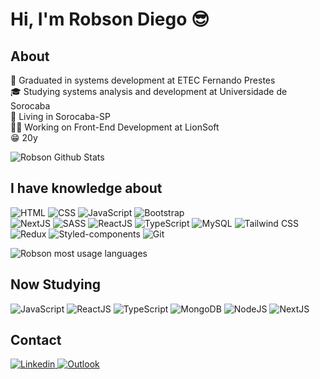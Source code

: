 # Hi, I'm Robson Diego :sunglasses:

## About

:rocket: Graduated in systems development at ETEC Fernando Prestes <br>
:mortar_board: Studying systems analysis and development at Universidade de Sorocaba<br>
:house_with_garden: Living in Sorocaba-SP <br>
:man_technologist: Working on Front-End Development at LionSoft <br>
:grin: 20y <br>

![Robson Github Stats](https://github-readme-stats.vercel.app/api?username=TheRealsz&theme=blue-green)

## I have knowledge about

 <img
            alt="HTML" 
            src="https://img.shields.io/badge/HTML5-E34F26?style=for-the-badge&logo=html5&logoColor=white">
 <img
            alt="CSS" 
            src="https://img.shields.io/badge/CSS3-1572B6?style=for-the-badge&logo=css3&logoColor=white">
 <img
            alt="JavaScript" 
            src="https://img.shields.io/badge/JavaScript-323330?style=for-the-badge&logo=javascript&logoColor=F7DF1E">
 <img
            alt="Bootstrap" 
            src="https://img.shields.io/badge/Bootstrap-563D7C?style=for-the-badge&logo=bootstrap&logoColor=white">    
 <img
            alt="NextJS" 
            src="https://img.shields.io/badge/Next-black?style=for-the-badge&logo=next.js&logoColor=white">
 <img
            alt="SASS" 
            src="https://img.shields.io/badge/Sass-CC6699?style=for-the-badge&logo=sass&logoColor=white">
 <img
            alt="ReactJS" 
            src="https://img.shields.io/badge/React-20232A?style=for-the-badge&logo=react&logoColor=61DAFB">
 <img
            alt="TypeScript" 
            src="https://img.shields.io/badge/TypeScript-007ACC?style=for-the-badge&logo=typescript&logoColor=white">
 <img
            alt="MySQL" 
            src="https://img.shields.io/badge/MySQL-00000F?style=for-the-badge&logo=mysql&logoColor=white">
 <img
            alt="Tailwind CSS" 
            src="https://img.shields.io/badge/Tailwind_CSS-38B2AC?style=for-the-badge&logo=tailwind-css&logoColor=white">
 <img
            alt="Redux" 
            src="https://img.shields.io/badge/Redux-593D88?style=for-the-badge&logo=redux&logoColor=white">
  <img
            alt="Styled-components" 
            src="https://img.shields.io/badge/styled--components-DB7093?style=for-the-badge&logo=styled-components&logoColor=white">
  <img
            alt="Git" 
            src="https://img.shields.io/badge/git-%23F05033.svg?style=for-the-badge&logo=git&logoColor=white">


![Robson most usage languages](https://github-readme-stats.vercel.app/api/top-langs/?username=TheRealsz&theme=blue-green)


## Now Studying

<img
            alt="JavaScript" 
            src="https://img.shields.io/badge/JavaScript-F7DF1E?style=for-the-badge&logo=javascript&logoColor=black">
<img
            alt="ReactJS" 
            src="https://img.shields.io/badge/React-20232A?style=for-the-badge&logo=react&logoColor=61DAFB">
<img
            alt="TypeScript" 
            src="https://img.shields.io/badge/TypeScript-007ACC?style=for-the-badge&logo=typescript&logoColor=white">
<img
            alt="MongoDB" 
            src="https://img.shields.io/badge/MongoDB-%234ea94b.svg?style=for-the-badge&logo=mongodb&logoColor=white">
<img
            alt="NodeJS" 
            src="https://img.shields.io/badge/node.js-6DA55F?style=for-the-badge&logo=node.js&logoColor=white">
<img
            alt="NextJS" 
            src="https://img.shields.io/badge/Next-black?style=for-the-badge&logo=next.js&logoColor=white">


## Contact

 <a href="https://www.linkedin.com/in/robsondiegoandrade/">
        <img 
            alt="Linkedin" 
            src="https://img.shields.io/badge/LinkedIn-0077B5?style=for-the-badge&logo=linkedin&logoColor=white">
   </a>
  <a href="mailto:Robsondiegoandrade@outlook.com">
        <img 
            alt="Outlook" 
            src="https://img.shields.io/badge/Microsoft_Outlook-0078D4?style=for-the-badge&logo=microsoft-outlook&logoColor=white">
   </a>



